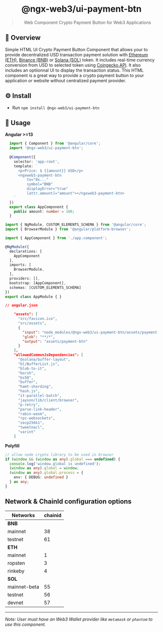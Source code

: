 <center>
<h1>@ngx-web3/ui-payment-btn</h1>

> Web Component Crypto Payment Button for Web3 Applications
</center>


## 👀 Overview
Simple HTML UI Crypto Payment Button Component that allows your to provide decentralized USD transaction payment solution with [Ethereum (ETH)](https://ethereum.org), [Binance (BNB)](https://www.binance.com) or [Solana (SOL)](https://solana.com) token. It includes real-time currency conversion from USD to selected token using [Coingecko API](https://www.coingecko.com/en/api). It also includes an optiionnal UI to display the transaction status. This HTML component is a great way to provide a crypto payment button to your application or website without centralized payment provider. 


## ⚙️ Install

- Run `npm install @ngx-web3/ui-payment-btn`

## 📝 Usage

**Angular >=13**

```typescript
  import { Component } from '@angular/core';
  import '@ngx-web3/ui-payment-btn';
  
  @Component({
    selector: 'app-root',
    template: `
      <p>Price: $ {{amount}} USD</p>
      <ngxweb3-payment-btn
          to="0x..."
          symbol="BNB"
          displayError="true"
          [attr.amount]="amount"></ngxweb3-payment-btn>
    `
  })
  export class AppComponent {
    public amount: number = 100;
  }
  ```

```typescript
import { NgModule, CUSTOM_ELEMENTS_SCHEMA } from '@angular/core';
import { BrowserModule } from '@angular/platform-browser';

import { AppComponent } from './app.component';

@NgModule({
  declarations: [
    AppComponent
  ],
  imports: [
    BrowserModule,
  ],
  providers: [],
  bootstrap: [AppComponent],
  schemas: [CUSTOM_ELEMENTS_SCHEMA]
})
export class AppModule { }
```
```json
// angular.json

    "assets": [
      "src/favicon.ico",
      "src/assets",
      {
        "input": "node_modules/@ngx-web3/ui-payment-btn/assets/payment-btn",
        "glob": "**/*",
        "output": "assets/payment-btn"
      }
    ],
    "allowedCommonJsDependencies": [
      "@solana/buffer-layout",
      "bl/BufferList.js",
      "blob-to-it",
      "borsh",
      "bs58",
      "buffer",
      "hamt-sharding",
      "hash.js",
      "it-parallel-batch",
      "jayson/lib/client/browser",
      "p-retry",
      "parse-link-header",
      "rabin-wasm",
      "rpc-websockets",
      "secp256k1",
      "tweetnacl",
      "varint"
    ]
```
<!-- 
**React**
  ```tsx
import '@ngx-web3/ui-payment-btn';

export function App() {
  const amount = 250;
  return (
    <>
      <p>Price: $ {amount} USD</p>
      <ngxweb3-payment-btn
          symbol="BNB"
          to="Ox..."
          display-error={true}
          amount={amount}></ngxweb3-payment-btn>
      <div />
    </>
  );
}

export default App;
```

**WebComponent**
```ts
import '@ngx-web3/ui-payment-btn';

export class AppElement extends HTMLElement {
  public static observedAttributes = [];

  connectedCallback() {
    const amount = 100;
    this.innerHTML = `
    <p>Price: $ ${amount} USD</p>
    <ngxweb3-payment-btn
        to="0x..."
        symbol="BNB"
        amount="${amount}"></ngxweb3-payment-btn>
    `;
  }
}
customElements.define('ngx-web3-root', AppElement);
```

**html**
```html
<script src="https://unpkg.com/@ngx-web3/ui-payment-btn" async></script>
<ngxweb3-payment-btn
    to="0x..."
    symbol="BNB"
    amount="100"></ngxweb3-payment-btn>
``` -->


**Polyfill**
```ts
// allow node crypto library to be used in browser
if (window && (window as any).global === undefined) {
  console.log('window.global is undefined');
  (window as any).global = window;
  (window as any).global.process = {
    env: { DEBUG: undefined }
  } as any;
}
```


## Network & ChainId configuration options

| **Networks** | chainid |
|--------------|----|
| **BNB**      |    |
| mainnet      | 38 |
| testnet      | 61 |
| **ETH**      |    |
| mainnet      | 1  |
| ropsten      | 3  |
| rinkeby      | 4  |
| **SOL**      |    |
| mainnet-beta | 55 |
| testnet      | 56 |
| devnet       | 57 |

<hr/>


*Note: User must have an Web3 Wallet provider like `metamask` or `phantom` to use this component.*
